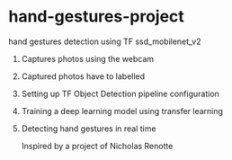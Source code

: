 # hand-gestures-project
 hand gestures detection using TF ssd_mobilenet_v2


 1. Captures photos using the webcam
 2. Captured photos have to labelled
 3. Setting up TF Object Detection pipeline configuration
 4. Training a deep learning model using transfer learning
 5. Detecting hand gestures in real time

    Inspired by a project of Nicholas Renotte
